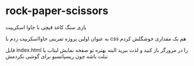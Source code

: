 # rock-paper-scissors
بازی سنگ کاغذ قیچی با جاوا اسکریپت

به عنوان اولین پروژه تمرینی جاوااسکریپت زدم
با css هم یک مقداری خوشگلش کردم

فایل index.html را در مرورگر باز کنید و لذت ببرید
البته بهتره تو صفحه نمایش لبتاب یا تبلت باشه چون ریسپانسیو برای گوشی نکردمش

